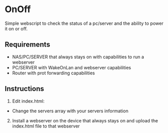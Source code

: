 # OnOff
Simple webscript to check the status of a pc/server and the ability to power it on or off.

## Requirements
* NAS/PC/SERVER that always stays on with capabilities to run a webserver
* PC/SERVER with WakeOnLan and webserver capabilities
* Router with prot forwarding capabilities

## Instructions
1. Edit index.html:
  * Change the servers array with your servers information
2. Install a webserver on the device that always stays on and upload the index.html file to that webserver

